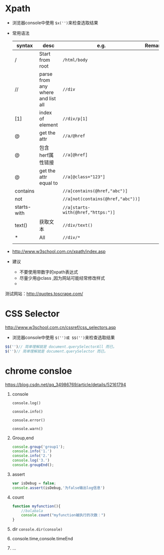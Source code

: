 # Xpath

- 浏览器console中使用 `$x('')`来检查选取结果

- 常用语法

  | syntax      | desc                              | e.g.                               | Remark |
  | ----------- | --------------------------------- | ---------------------------------- | ------ |
  | /           | Start from root                   | `/html/body`                       |        |
  | //          | parse from any where and list all | `//div`                            |        |
  | [1]         | index of element                  | `//div/p[1]`                       |        |
  | @           | get the attr                      | `//a/@href `                       |        |
  | @           | 包含herf属性链接                  | `//a[@href] `                      |        |
  | @           | get the attr equal to             | `//a[@class="123"]`                |        |
  | contains    |                                   | `//a[contains(@href,"abc")]`       |        |
  | not         |                                   | `//a[not(contains(@href,"abc"))]`  |        |
  | starts-with |                                   | `//a[starts-with(@href,"https:")]` |        |
  | text()      | 获取文本                          | `//div/text()`                     |        |
  | *           | All                               | `//div/*`                          |        |
  |             |                                   |                                    |        |

  

- http://www.w3school.com.cn/xpath/index.asp

- 建议

  - 不要使用带数字的xpath表达式
  - 尽量少用@class ,因为网站可能经常修改样式
  - 

测试网站：http://quotes.toscrape.com/

# CSS Selector

http://www.w3school.com.cn/cssref/css_selectors.asp

- 浏览器console中使用 `$('')或 $$('')`来检查选取结果

```javascript
$$('')// 简单理解就是 document.querySelectorAll 而已。
$('')// 简单理解就是 document.querySelector 而已。
```



# chrome consloe

https://blog.csdn.net/qq_34986769/article/details/52161794

1. console

   `console.log()`

   `console.info()`

   `console.error()`

   `console.warn()`

2. Group,end

   ```javascript
   console.group('group1');
   console.info('1.')
   console.info('2.')
   console.log('3.')
   console.groupEnd();
   ```

   

3. assert

   ```javascript
   var isDebug = false;
   console.assert(isDebug,'为false输出log信息')
   ```

4. count

   ```javascript
   function myfunction(){
       //balabala
       console.count("myfunction被执行的次数：")
   }
   ```

   

5. dir `console.dir(console)`

6. console.time,console.timeEnd

7. ...


